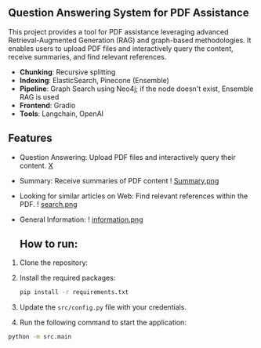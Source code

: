 ## Question Answering System for PDF Assistance
This project provides a tool for PDF assistance leveraging advanced Retrieval-Augmented Generation (RAG) and graph-based methodologies. It enables users to upload PDF files and interactively query the content, receive summaries, and find relevant references.

- **Chunking**: Recursive splitting
- **Indexing**: ElasticSearch, Pinecone (Ensemble)
- **Pipeline**: Graph Search using Neo4j; if the node doesn't exist, Ensemble RAG is used
- **Frontend**: Gradio
- **Tools**: Langchain, OpenAI
  
## Features

- Question Answering: Upload PDF files and interactively query their content.
  <a href="https://github.com/saharkh99/Speech-master/blob/master/images/photo_2024-07-16_11-04-37.jpg" class="cancel" title="question answering"><span>X</span></a>
- Summary: Receive summaries of PDF content
  ! [Summary.png](https://github.com/saharkh99/Speech-master/blob/master/images/photo_2024-07-16_11-04-41.jpg)
- Looking for similar articles on Web: Find relevant references within the PDF.
  ! [search.png](https://github.com/saharkh99/Speech-master/blob/master/images/photo_2024-07-16_11-04-45.jpg)
- General Information:
  ! [information.png](https://github.com/saharkh99/Speech-master/blob/master/images/photo_2024-07-16_11-04-49.jpg)

  ## How to run:
1.  Clone the repository:
2. Install the required packages:

    ```bash
    pip install -r requirements.txt
    ```

3. Update the `src/config.py` file with your credentials. 
4. Run the following command to start the application:

```bash
python -m src.main
```



  








